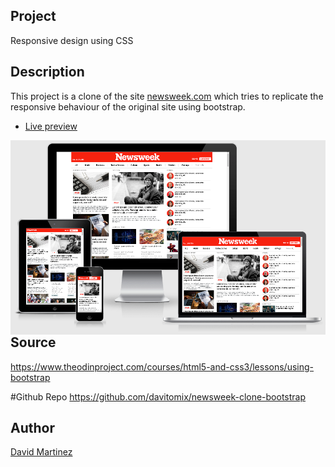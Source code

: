 ## Project
Responsive design using CSS

## Description
This project is a clone of the site [newsweek.com](https://newsweek.com/) which tries to replicate the responsive behaviour of the original site using bootstrap.

* [Live preview](https://davitomix.github.io/newsweek-clone-bootstrap/)

<img  align="right" src="design/screencapture.png">

## Source
https://www.theodinproject.com/courses/html5-and-css3/lessons/using-bootstrap

#Github Repo
https://github.com/davitomix/newsweek-clone-bootstrap


## Author
[David Martinez](https://github.com/davitomix)



